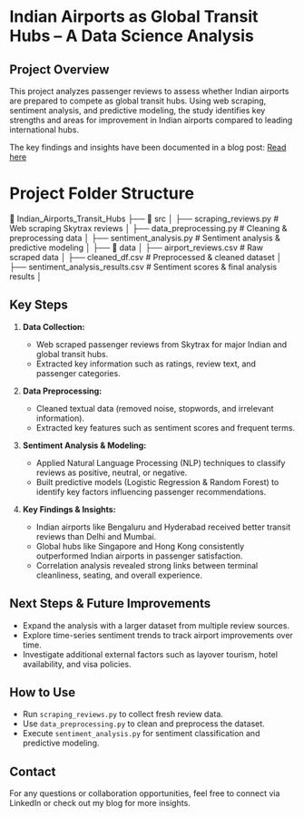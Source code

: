
# Indian Airports as Global Transit Hubs – A Data Science Analysis  

## Project Overview  
This project analyzes passenger reviews to assess whether Indian airports are prepared to compete as global transit hubs. Using web scraping, sentiment analysis, and predictive modeling, the study identifies key strengths and areas for improvement in Indian airports compared to leading international hubs.  

The key findings and insights have been documented in a blog post: [Read here](your-medium-blog-link)  

# Project Folder Structure  
📂 Indian_Airports_Transit_Hubs
├── 📂 src
│ ├── scraping_reviews.py # Web scraping Skytrax reviews
│ ├── data_preprocessing.py # Cleaning & preprocessing data
│ ├── sentiment_analysis.py # Sentiment analysis & predictive modeling
│
├── 📂 data
│ ├── airport_reviews.csv # Raw scraped data
│ ├── cleaned_df.csv # Preprocessed & cleaned dataset
│ ├── sentiment_analysis_results.csv # Sentiment scores & final analysis results
│

## Key Steps  
1. **Data Collection:**  
   - Web scraped passenger reviews from Skytrax for major Indian and global transit hubs.  
   - Extracted key information such as ratings, review text, and passenger categories.  

2. **Data Preprocessing:**  
   - Cleaned textual data (removed noise, stopwords, and irrelevant information).  
   - Extracted key features such as sentiment scores and frequent terms.  

3. **Sentiment Analysis & Modeling:**  
   - Applied Natural Language Processing (NLP) techniques to classify reviews as positive, neutral, or negative.  
   - Built predictive models (Logistic Regression & Random Forest) to identify key factors influencing passenger recommendations.  

4. **Key Findings & Insights:**  
   - Indian airports like Bengaluru and Hyderabad received better transit reviews than Delhi and Mumbai.  
   - Global hubs like Singapore and Hong Kong consistently outperformed Indian airports in passenger satisfaction.  
   - Correlation analysis revealed strong links between terminal cleanliness, seating, and overall experience.  

## Next Steps & Future Improvements  
- Expand the analysis with a larger dataset from multiple review sources.  
- Explore time-series sentiment trends to track airport improvements over time.  
- Investigate additional external factors such as layover tourism, hotel availability, and visa policies.  

## How to Use  
- Run `scraping_reviews.py` to collect fresh review data.  
- Use `data_preprocessing.py` to clean and preprocess the dataset.  
- Execute `sentiment_analysis.py` for sentiment classification and predictive modeling.  

## Contact  
For any questions or collaboration opportunities, feel free to connect via LinkedIn or check out my blog for more insights.  
